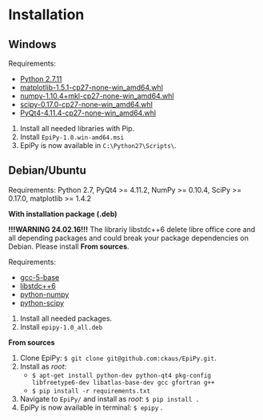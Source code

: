 # Installation

## Windows

Requirements:

* [Python 2.7.11](https://www.python.org/downloads/release/python-2711/)
* [matplotlib-1.5.1-cp27-none-win_amd64.whl](http://www.lfd.uci.edu/~gohlke/pythonlibs/#matplotlib)
* [numpy-1.10.4+mkl-cp27-none-win_amd64.whl](http://www.lfd.uci.edu/~gohlke/pythonlibs/#numpy)
* [scipy-0.17.0-cp27-none-win_amd64.whl](http://www.lfd.uci.edu/~gohlke/pythonlibs/#scipy)
* [PyQt4-4.11.4-cp27-none-win_amd64.whl](http://www.lfd.uci.edu/~gohlke/pythonlibs/#pyqt4)

1. Install all needed libraries with Pip.
2. Install `EpiPy-1.0.win-amd64.msi`
3. EpiPy is now available in `C:\Python27\Scripts\`.

## Debian/Ubuntu
Requirements: Python 2.7, PyQt4 >= 4.11.2, NumPy >= 0.10.4, SciPy >= 0.17.0, matplotlib >= 1.4.2

**With installation package (.deb)**

**!!!WARNING 24.02.16!!!** The librariy libstdc++6 delete libre office core and all depending packages and could break your package dependencies on Debian. Please install **From sources**. 

Requirements:

* [gcc-5-base](https://packages.debian.org/stretch/gcc-5-base)
* [libstdc++6](https://packages.debian.org/stretch/libstdc++6)
* [python-numpy](https://packages.debian.org/stretch/python-numpy)
* [python-scipy](https://packages.debian.org/stretch/python-scipy)

1. Install all needed packages.
2. Install `epipy-1.0_all.deb`

**From sources**

1. Clone EpiPy: `$ git clone git@github.com:ckaus/EpiPy.git`.
2. Install as *root*:
    * `$ apt-get install python-dev python-qt4 pkg-config libfreetype6-dev libatlas-base-dev gcc gfortran g++`
    * `$ pip install -r requirements.txt`
3. Navigate to `EpiPy/` and install as *root*: `$ pip install .`
4. EpiPy is now available in terminal: `$ epipy` .
